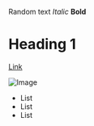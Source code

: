 Random text
*Italic*
**Bold**
# Heading 1
[Link](http://a.com)

![Image](http://url/a.png)
* List
* List
* List
